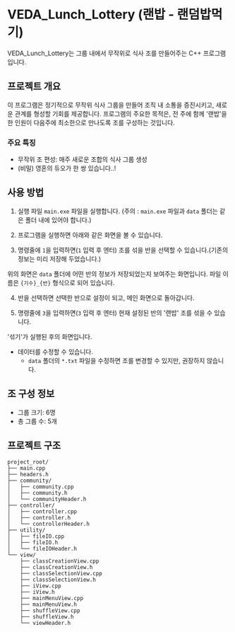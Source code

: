 # VEDA_Lunch_Lottery (랜밥 - 랜덤밥먹기)

VEDA_Lunch_Lottery는 그룹 내에서 무작위로 식사 조를 만들어주는 C++ 프로그램입니다. 

## 프로젝트 개요

이 프로그램은 정기적으로 무작위 식사 그룹을 만들어 조직 내 소통을 증진시키고, 새로운 관계를 형성할 기회를 제공합니다.
프로그램의 주요한 목적은, 전 주에 함께 '랜밥'을 한 인원이 다음주에 최소한으로 만나도록 조를 구성하는 것입니다.

### 주요 특징

- 무작위 조 편성: 매주 새로운 조합의 식사 그룹 생성
- (비밀) 영혼의 듀오가 한 쌍 있습니다..!

[//]: # (- 유연한 설정: 그룹 크기와 총 그룹 수 조정 가능)
[//]: # (- 공정한 분배: 모든 참가자가 고르게 다양한 그룹에 배정되도록 보장)

## 사용 방법
1. 실행 파일 `main.exe` 파일을 실행합니다. (주의 : `main.exe` 파일과 `data` 폴더는 같은 폴더 내에 있어야 합니다.)

2. 프로그램을 실행하면 아래와 같은 화면을 볼 수 있습니다.

3. 명령줄에 `1`을 입력하면(`1` 입력 후 엔터) 조를 섞을 반을 선택할 수 있습니다.(기존의 정보는 미리 저장해 두었습니다.)


위의 화면은 `data` 폴더에 어떤 반의 정보가 저장되었는지 보여주는 화면입니다. 파일 이름은 `{기수}_{반}` 형식으로 되어 있습니다.

4. 반을 선택하면 선택한 반으로 설정이 되고, 메인 화면으로 돌아갑니다.

5. 명령줄에 `3`을 입력하면(`3` 입력 후 엔터) 현재 설정된 반의 '랜밥' 조를 섞을 수 있습니다.

'섞기'가 실행된 후의 화면입니다.

- 데이터를 수정할 수 있습니다.
  - `data` 폴더의 `*.txt` 파일을 수정하면 조를 변경할 수 있지만, 권장하지 않습니다.

## 조 구성 정보

- 그룹 크기: 6명
- 총 그룹 수: 5개

## 프로젝트 구조
```
project_root/
├── main.cpp
├── headers.h
├── community/
│   ├── community.cpp
│   ├── community.h
│   └── communityHeader.h
├── controller/
│   ├── controller.cpp
│   ├── controller.h
│   └── controllerHeader.h
├── utility/
│   ├── fileIO.cpp
│   ├── fileIO.h
│   └── fileIOHeader.h
└── view/
    ├── classCreationView.cpp
    ├── classCreationView.h
    ├── classSelectionView.cpp
    ├── classSelectionView.h
    ├── iView.cpp
    ├── iView.h
    ├── mainMenuView.cpp   
    ├── mainMenuView.h
    ├── shuffleView.cpp   
    ├── shuffleView.h
    └── viewHeader.h
```
